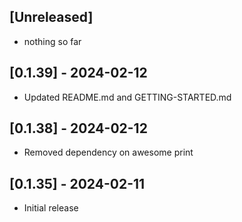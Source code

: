 ## [Unreleased]
- nothing so far
## [0.1.39] - 2024-02-12
- Updated README.md and GETTING-STARTED.md 
## [0.1.38] - 2024-02-12
- Removed dependency on awesome print
## [0.1.35] - 2024-02-11

- Initial release

